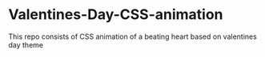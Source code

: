 # Valentines-Day-CSS-animation
This repo consists of CSS animation of a beating heart based on valentines day theme 
